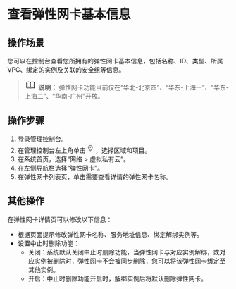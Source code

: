# 查看弹性网卡基本信息<a name="vpc_nic_0007"></a>

## 操作场景<a name="section66699152161428"></a>

您可以在控制台查看您所拥有的弹性网卡基本信息，包括名称、ID、类型、所属VPC、绑定的实例及关联的安全组等信息。

>![](public_sys-resources/icon-note.gif) **说明：** 
>弹性网卡功能目前仅在“华北-北京四”、“华东-上海一”、“华东-上海二”、“华南-广州”开放。

## 操作步骤<a name="section16419124611591"></a>

1.  登录管理控制台。
2.  在管理控制台左上角单击![](figures/icon-region.png)，选择区域和项目。
3.  在系统首页，选择“网络 \> 虚拟私有云”。
4.  在左侧导航栏选择“弹性网卡”。
5.  在弹性网卡列表页，单击需要查看详情的弹性网卡名称。

## 其他操作<a name="section102411925173712"></a>

在弹性网卡详情页可以修改以下信息：

-   根据页面提示修改弹性网卡名称、服务地址信息、绑定解绑实例等。
-   设置中止时删除功能：
    -   关闭：系统默认关闭中止时删除功能，当弹性网卡与对应实例解绑，或对应实例被删除时，弹性网卡不会被同步删除，您可以将该弹性网卡绑定至其他实例。
    -   开启：中止时删除功能开启时，解绑实例后将默认删除弹性网卡。


